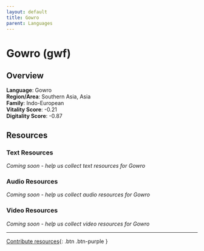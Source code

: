 ```yaml
---
layout: default
title: Gowro
parent: Languages
---
```


# Gowro (gwf)

## Overview

**Language**: Gowro  
**Region/Area**: Southern Asia, Asia  
**Family**: Indo-European  
**Vitality Score**: -0.21  
**Digitality Score**: -0.87  

## Resources

### Text Resources
*Coming soon - help us collect text resources for Gowro*

### Audio Resources
*Coming soon - help us collect audio resources for Gowro*

### Video Resources
*Coming soon - help us collect video resources for Gowro*

---

[Contribute resources](https://fairtrain.github.io/){: .btn .btn-purple }
